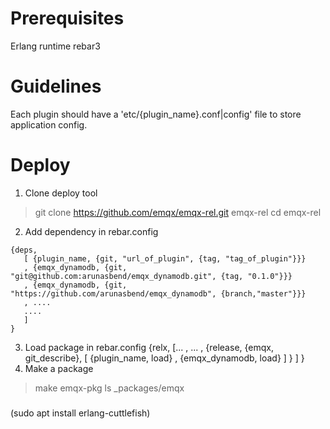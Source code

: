 # Prerequisites
Erlang runtime
rebar3

# Guidelines
Each plugin should have a 'etc/{plugin_name}.conf|config' file to store application config.

# Deploy
1. Clone deploy tool
> git clone https://github.com/emqx/emqx-rel.git emqx-rel
> cd emqx-rel
2. Add dependency in rebar.config
```
{deps,
   [ {plugin_name, {git, "url_of_plugin", {tag, "tag_of_plugin"}}}
   , {emqx_dynamodb, {git, "git@github.com:arunasbend/emqx_dynamodb.git", {tag, "0.1.0"}}}
   , {emqx_dynamodb, {git, "https://github.com/arunasbend/emqx_dynamodb", {branch,"master"}}}
   , ....
   ....
   ]
}
```
3. Load package in rebar.config
{relx,
    [...
    , ...
    , {release, {emqx, git_describe},
       [
         {plugin_name, load}
         , {emqx_dynamodb, load}
       ]
      }
    ]
}
4. Make a package
> make emqx-pkg
> ls _packages/emqx

###
(sudo apt install erlang-cuttlefish)